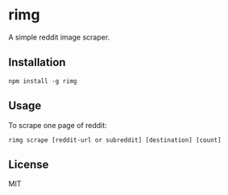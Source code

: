 # rimg
A simple reddit image scraper.

## Installation
```
npm install -g rimg
```

## Usage
To scrape one page of reddit:
```
rimg scrape [reddit-url or subreddit] [destination] [count]
```

## License
MIT
